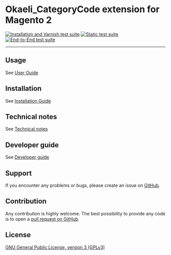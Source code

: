 # Okaeli_CategoryCode extension for Magento 2

[![Installation and Varnish test suite](https://github.com/julienloizelet/magento2-category-code/actions/workflows/installation-and-varnish-test-suite.yml/badge.svg)](https://github.com/julienloizelet/magento2-category-code/actions/workflows/installation-and-varnish-test-suite.yml)
[![Static test suite](https://github.com/julienloizelet/magento2-category-code/actions/workflows/static-test-suite.yml/badge.svg)](https://github.com/julienloizelet/magento2-category-code/actions/workflows/static-test-suite.yml)
[![End-to-End test suite](https://github.com/julienloizelet/magento2-category-code/actions/workflows/end-to-end-test-suite.yml/badge.svg)](https://github.com/julienloizelet/magento2-category-code/actions/workflows/end-to-end-test-suite.yml)

----------------------

## Usage

See [User Guide](https://github.com/julienloizelet/magento2-category-code/blob/master/doc/USER_GUIDE.md)

## Installation

See [Installation Guide](https://github.com/julienloizelet/magento2-category-code/blob/master/doc/INSTALLATION_GUIDE.md)


## Technical notes

See [Technical notes](https://github.com/julienloizelet/magento2-category-code/blob/master/doc/TECHNICAL_NOTES.md)

## Developer guide

See [Developer guide](https://github.com/julienloizelet/magento2-category-code/blob/master/doc/DEVELOPER.md)


## Support

If you encounter any problems or bugs, please create an issue on
[GitHub](https://github.com/julienloizelet/magento2-category-code/issues).

## Contribution

Any contribution is highly welcome. The best possibility to provide any code is to open
a [pull request on GitHub](https://docs.github.com/en/pull-requests/collaborating-with-pull-requests/proposing-changes-to-your-work-with-pull-requests/about-pull-requests).

## License

[GNU General Public License, version 3 (GPLv3)](https://github.com/julienloizelet/magento2-category-code/blob/master/LICENSE)
